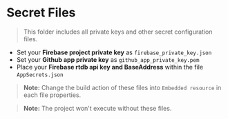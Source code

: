 ﻿# Secret Files
> This folder includes all private keys and other secret configuration files.
- Set your __Firebase project private key__ as `firebase_private_key.json`
- Set your __Github app private key__ as `github_app_private_key.pem`
- Place your __Firebase rtdb api key and BaseAddress__ within the file `AppSecrets.json`

> __Note:__ Change the build action of these files into `Embedded resource` in each file properties.  

> __Note:__ The project won't execute without these files.